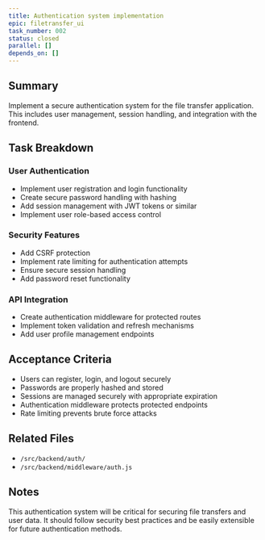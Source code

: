 ```yaml
---
title: Authentication system implementation
epic: filetransfer_ui
task_number: 002
status: closed
parallel: []
depends_on: []
---
```


## Summary

Implement a secure authentication system for the file transfer application. This includes user management, session handling, and integration with the frontend.

## Task Breakdown

### User Authentication
- Implement user registration and login functionality
- Create secure password handling with hashing
- Add session management with JWT tokens or similar
- Implement user role-based access control

### Security Features
- Add CSRF protection
- Implement rate limiting for authentication attempts
- Ensure secure session handling
- Add password reset functionality

### API Integration
- Create authentication middleware for protected routes
- Implement token validation and refresh mechanisms
- Add user profile management endpoints

## Acceptance Criteria

- Users can register, login, and logout securely
- Passwords are properly hashed and stored
- Sessions are managed securely with appropriate expiration
- Authentication middleware protects protected endpoints
- Rate limiting prevents brute force attacks

## Related Files

- `/src/backend/auth/`
- `/src/backend/middleware/auth.js`

## Notes

This authentication system will be critical for securing file transfers and user data. It should follow security best practices and be easily extensible for future authentication methods.